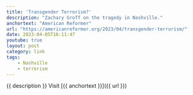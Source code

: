 ```yaml
---
title: 'Transgender Terrorism?'
description: "Zachary Groff on the tragedy in Nashville."
anchortext: "American Reformer"
url: "https://americanreformer.org/2023/04/transgender-terrorism/"
date: 2023-04-05T16:11:47
youtube: true
layout: post
category: link
tags:
    - Nashville
    - terrorism
---
```

{{ description }} Visit [{{ anchortext }}]({{ url }})